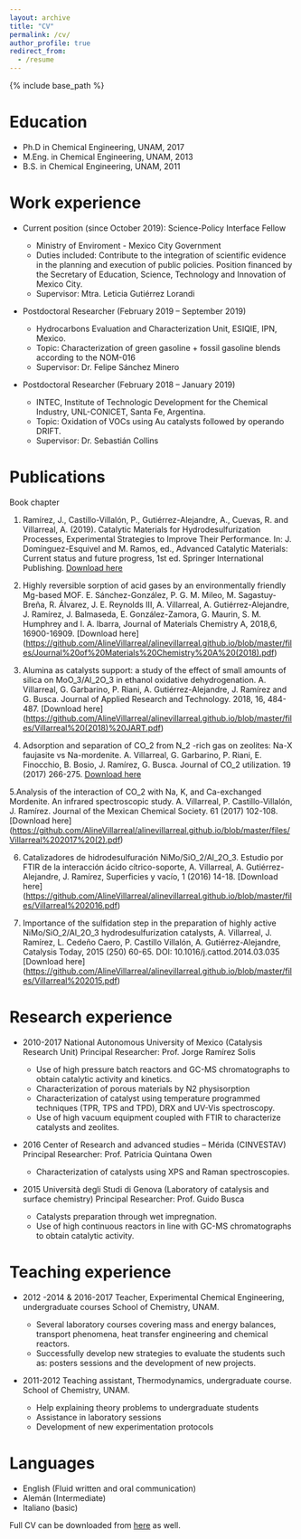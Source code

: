 ```yaml
---
layout: archive
title: "CV"
permalink: /cv/
author_profile: true
redirect_from:
  - /resume
---
```


{% include base_path %}

Education
======
* Ph.D in Chemical Engineering, UNAM, 2017 
* M.Eng. in Chemical Engineering, UNAM, 2013
* B.S. in Chemical Engineering, UNAM, 2011

Work experience
======
* Current position (since October 2019): Science-Policy Interface Fellow
  * Ministry of Enviroment - Mexico City Government
  * Duties included: Contribute to the integration of scientific evidence in the planning and execution of public policies. Position financed by the Secretary of Education, Science, Technology and Innovation of Mexico City.
  * Supervisor: Mtra. Leticia Gutiérrez Lorandi

* Postdoctoral Researcher (February 2019 – September 2019)
  * Hydrocarbons Evaluation and Characterization Unit, ESIQIE, IPN, Mexico.
  * Topic: Characterization of green gasoline + fossil gasoline blends according to the NOM-016
  * Supervisor: Dr. Felipe Sánchez Minero

* Postdoctoral Researcher (February 2018 – January 2019)
  * INTEC, Institute of Technologic Development for the Chemical Industry, UNL-CONICET, Santa Fe, Argentina.
  * Topic: Oxidation of VOCs using Au catalysts followed by operando DRIFT.
  * Supervisor: Dr. Sebastián Collins
  
Publications
======

Book chapter
1. Ramírez, J., Castillo-Villalón, P., Gutiérrez-Alejandre, A., Cuevas, R. and Villarreal, A. (2019). Catalytic Materials for Hydrodesulfurization Processes, Experimental Strategies to Improve Their Performance. In: J. Domínguez-Esquivel and M. Ramos, ed., Advanced Catalytic Materials: Current status and future progress, 1st ed. Springer International Publishing. [Download here](https://github.com/AlineVillarreal/alinevillarreal.github.io/blob/master/files/Portada%20y%20Cap.%20Springer.pdf)

2. Highly reversible sorption of acid gases by an environmentally friendly Mg-based MOF. E. Sánchez-González, P. G. M. Mileo, M. Sagastuy-Breña, R. Álvarez, J. E. Reynolds III, A. Villarreal, A. Gutiérrez-Alejandre, J. Ramírez, J. Balmaseda, E. González-Zamora, G. Maurin, S. M. Humphrey and I. A. Ibarra, Journal of Materials Chemistry A, 2018,6, 16900-16909. [Download here] (https://github.com/AlineVillarreal/alinevillarreal.github.io/blob/master/files/Journal%20of%20Materials%20Chemistry%20A%20(2018).pdf)

3. Alumina as catalysts support: a study of the effect of small amounts of silica on MoO_3/Al_2O_3 in ethanol oxidative dehydrogenation. A. Villarreal, G. Garbarino, P. Riani, A. Gutiérrez-Alejandre, J. Ramírez and G. Busca. Journal of Applied Research and Technology. 2018, 16, 484-487. [Download here] (https://github.com/AlineVillarreal/alinevillarreal.github.io/blob/master/files/Villarreal%20(2018)%20JART.pdf)

4. Adsorption and separation of CO_2 from N_2 -rich gas on zeolites: Na-X faujasite vs Na-mordenite. A. Villarreal, G. Garbarino, P. Riani, E. Finocchio, B. Bosio, J. Ramírez, G. Busca. Journal of CO_2 utilization. 19 (2017) 266-275. [Download here](https://github.com/AlineVillarreal/alinevillarreal.github.io/blob/master/files/Villarreal%20(2017).pdf)

5.Analysis of the interaction of CO_2 with Na, K, and Ca-exchanged Mordenite. An infrared spectroscopic study. A. Villarreal, P. Castillo-Villalón, J. Ramírez. Journal of the Mexican Chemical Society. 61 (2017) 102-108. [Download here] (https://github.com/AlineVillarreal/alinevillarreal.github.io/blob/master/files/Villarreal%202017%20(2).pdf)

6. Catalizadores de hidrodesulfuración NiMo/SiO_2/Al_2O_3. Estudio por FTIR de la interacción ácido cítrico-soporte, A. Villarreal, A. Gutiérrez-Alejandre, J. Ramírez, Superficies y vacío, 1 (2016) 14-18. [Download here] (https://github.com/AlineVillarreal/alinevillarreal.github.io/blob/master/files/Villarreal%202016.pdf)

7. Importance of the sulfidation step in the preparation of highly active NiMo/SiO_2/Al_2O_3 hydrodesulfurization catalysts, A. Villarreal, J. Ramírez, L. Cedeño Caero, P. Castillo Villalón, A. Gutiérrez-Alejandre, Catalysis Today, 2015 (250) 60-65. DOI: 10.1016/j.cattod.2014.03.035 [Download here] (https://github.com/AlineVillarreal/alinevillarreal.github.io/blob/master/files/Villarreal%202015.pdf)

Research experience
======

* 2010-2017
National Autonomous University of Mexico (Catalysis Research Unit)
Principal Researcher: Prof. Jorge Ramírez Solis
  * Use of high pressure batch reactors and GC-MS chromatographs to obtain catalytic activity and kinetics.
  * Characterization of porous materials by N2 physisorption
  * Characterization of catalyst using temperature programmed techniques (TPR, TPS and TPD), DRX and UV-Vis spectroscopy.
  * Use of high vacuum equipment coupled with FTIR to characterize catalysts and zeolites.

* 2016
Center of Research and advanced studies – Mérida (CINVESTAV)
Principal Researcher: Prof. Patricia Quintana Owen
  * Characterization of catalysts using XPS and Raman spectroscopies.

* 2015
Università degli Studi di Genova (Laboratory of catalysis and surface chemistry)
Principal Researcher: Prof. Guido Busca
  * Catalysts preparation through wet impregnation.
  * Use of high continuous reactors in line with GC-MS chromatographs to obtain catalytic activity.

Teaching experience
=====
* 2012 -2014 & 2016-2017
Teacher, Experimental Chemical Engineering, undergraduate courses
  School of Chemistry, UNAM.
  * Several laboratory courses covering mass and energy balances, transport phenomena, heat transfer engineering and chemical reactors.
  * Successfully develop new strategies to evaluate the students such as: posters sessions and the development of new projects.

* 2011-2012
Teaching assistant, Thermodynamics, undergraduate course.
 School of Chemistry, UNAM.
  * Help explaining theory problems to undergraduate students
  * Assistance in laboratory sessions
  * Development of new experimentation protocols

Languages
====

* English (Fluid written and oral communication)
* Alemán (Intermediate)
* Italiano (basic)

Full CV can be downloaded from [here](https://github.com/AlineVillarreal/alinevillarreal.github.io/blob/master/files/Aline%20Villarreal%20CV%20-%20MEXUS.pdf) as well.
